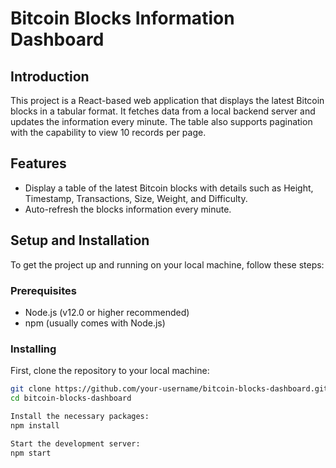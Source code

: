 # Bitcoin Blocks Information Dashboard

## Introduction

This project is a React-based web application that displays the latest Bitcoin blocks in a tabular format. It fetches data from a local backend server and updates the information every minute. The table also supports pagination with the capability to view 10 records per page.

## Features

- Display a table of the latest Bitcoin blocks with details such as Height, Timestamp, Transactions, Size, Weight, and Difficulty.
- Auto-refresh the blocks information every minute.

## Setup and Installation

To get the project up and running on your local machine, follow these steps:

### Prerequisites

- Node.js (v12.0 or higher recommended)
- npm (usually comes with Node.js)

### Installing

First, clone the repository to your local machine:

```bash
git clone https://github.com/your-username/bitcoin-blocks-dashboard.git
cd bitcoin-blocks-dashboard

Install the necessary packages:
npm install

Start the development server:
npm start

